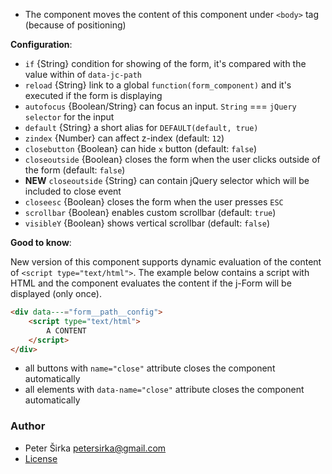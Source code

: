 - The component moves the content of this component under `<body>` tag (because of positioning)

__Configuration__:

- `if` {String} condition for showing of the form, it's compared with the value within of `data-jc-path`
- `reload` {String} link to a global `function(form_component)` and it's executed if the form is displaying
- `autofocus` {Boolean/String} can focus an input. `String` === `jQuery selector` for the input
- `default` {String} a short alias for `DEFAULT(default, true)`
- `zindex` {Number} can affect z-index (default: `12`)
- `closebutton` {Boolean} can hide `x` button (default: `false`)
- `closeoutside` {Boolean} closes the form when the user clicks outside of the form (default: `false`)
- __NEW__ `closeoutside` {String} can contain jQuery selector which will be included to close event
- `closeesc` {Boolean} closes the form when the user presses `ESC`
- `scrollbar` {Boolean} enables custom scrollbar (default: `true`)
- `visibleY` {Boolean} shows vertical scrollbar (default: `false`)

__Good to know__:

New version of this component supports dynamic evaluation of the content of `<script type="text/html">`. The example below contains a script with HTML and the component evaluates the content if the j-Form will be displayed (only once).

```html
<div data---="form__path__config">
	<script type="text/html">
		A CONTENT
	</script>
</div>
```

- all buttons with `name="close"` attribute closes the component automatically
- all elements with `data-name="close"` attribute closes the component automatically

### Author

- Peter Širka <petersirka@gmail.com>
- [License](https://www.totaljs.com/license/)